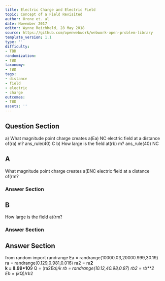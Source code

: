 ```yaml
---
title: Electric Charge and Electric Field
topic: Concept of a Field Revisited
author: Urone et. al
date: November 2017
editor: Wynne Reichheld, 28 May 2018
source: https://github.com/openwebwork/webwork-open-problem-library
template_version: 1.1
type: ''
difficulty:
- TBD
randomization:
- TBD
taxonomy:
- TBD
tags:
- distance
- field
- electric
- charge
outcomes:
- TBD
assets: ''
---
```


## Question Section 

a) What magnitude point charge creates a(Ea) NC electric field at a distance of(ra) m?
ans_rule(40) C
b) How large is the field at(rb) m?
ans_rule(40) NC

## A
What magnitude point charge creates a(ENC electric field at a distance of(rm?
### Answer Section
## B
How large is the field at(rm?
### Answer Section


## Answer Section

from random import randrange
Ea = randrange(10000.03,20000.999,30.19) 
ra = randrange(0.129,0.981,0.016)
ra2 = ra**2   
k = 8.99*10**9
Q = (ra2*Ea)/k
rb = randrange(10.12,40.98,0.97)
rb2 = rb**2
Eb = (k*Q)/rb2